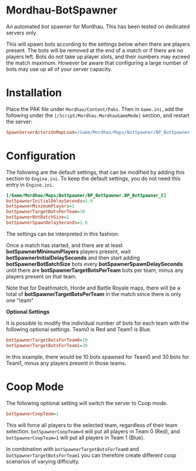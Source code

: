 # Mordhau-BotSpawner
An automated bot spawner for Mordhau. This has been tested on dedicated servers only.

This will spawn bots according to the settings below when there are players present. The bots will be removed at the end of a match or if there are no players left. Bots do not take up player slots, and their numbers may exceed the match maximum. However be aware that configuring a large number of bots may use up all of your server capacity.

# Installation

Place the PAK file under `Mordhau/Content/Paks`. Then in `Game.ini`, add the following under the `[/Script/Mordhau.MordhauGameMode]` section, and restart the server:

```ini
SpawnServerActorsOnMapLoad=/Game/Mordhau/Maps/BotSpawner/BP_BotSpawner.BP_BotSpawner_C
```

# Configuration
The following are the default settings, that can be modified by adding this section to `Engine.ini`. To keep the default settings, you do not need this entry in `Engine.ini`.

```ini
[/Game/Mordhau/Maps/BotSpawner/BP_BotSpawner.BP_BotSpawner_C]
botSpawnerInitialDelaySeconds=5.0
botSpawnerMinimumPlayers=1
botSpawnerTargetBotsPerTeam=30
botSpawnerBotBatchSize=1
botSpawnerSpawnDelaySeconds=1.0
```
The settings can be interpreted in this fashion:

Once a match has started, and there are at least **botSpawnerMinimumPlayers** players present, wait **botSpawnerInitialDelaySeconds** and then start adding **botSpawnerBotBatchSize** bots every **botSpawnerSpawnDelaySeconds** until there are **botSpawnerTargetBotsPerTeam** bots per team, minus any players present on that team.

Note that for Deathmatch, Horde and Battle Royale maps, there will be a total of **botSpawnerTargetBotsPerTeam** in the match since there is only one "team"

**Optional Settings**

It is possible to modify the individual number of bots for each team with the following optional settings. Team0 is Red and Team1 is Blue.

```ini
botSpawnerTargetBotsForTeam0=10
botSpawnerTargetBotsForTeam1=30
```

In this example, there would be 10 bots spawned for Team0 and 30 bots for Team1, minus any players present in those teams.

# Coop Mode

The following optional setting will switch the server to Coop mode.
```ini
botSpawnerCoopTeam=1
```

This will force all players to the selected team, regardless of their team selection. `botSpawnerCoopTeam=0` will put all players in Team 0 (Red), and `botSpawnerCoopTeam=1` will put all players in Team 1 (Blue).

In combination with `botSpawnerTargetBotsForTeam0` and `botSpawnerTargetBotsForTeam1` you can therefore create different coop scenarios of varying difficulty.

